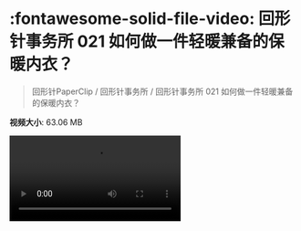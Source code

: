 # :fontawesome-solid-file-video: 回形针事务所 021 如何做一件轻暖兼备的保暖内衣？

> 回形针PaperClip / 回形针事务所 / 回形针事务所 021 如何做一件轻暖兼备的保暖内衣？

**视频大小**: 63.06 MB

<div class="video"><video src="https://file.hsyhx.top/archive/回形针PaperClip/回形针事务所/回形针事务所 021 如何做一件轻暖兼备的保暖内衣？.mp4" controls preload>🤔 您的浏览器不支持 video 标签</video></div>
